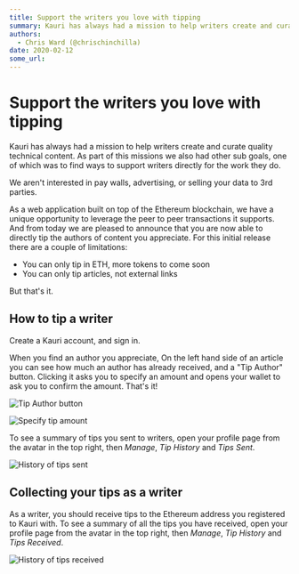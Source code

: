 ```yaml
---
title: Support the writers you love with tipping
summary: Kauri has always had a mission to help writers create and curate quality technical content. As part of this missions we also had other sub goals, one of which w
authors:
  - Chris Ward (@chrischinchilla)
date: 2020-02-12
some_url: 
---
```


# Support the writers you love with tipping

Kauri has always had a mission to help writers create and curate quality technical content. As part of this missions we also had other sub goals, one of which was to find ways to support writers directly for the work they do.

We aren't interested in pay walls, advertising, or selling your data to 3rd parties.

As a web application built on top of the Ethereum blockchain, we have a unique opportunity to leverage the peer to peer transactions it supports. And from today we are pleased to announce that you are now able to directly tip the authors of content you appreciate. For this initial release there are a couple of limitations:

- You can only tip in ETH, more tokens to come soon
- You can only tip articles, not external links

But that's it.

## How to tip a writer

Create a Kauri account, and sign in.

When you find an author you appreciate, On the left hand side of an article you can see how much an author has already received, and a "Tip Author" button. Clicking it asks you to specify an amount and opens your wallet to ask you to confirm the amount. That's it!

![Tip Author button](https://api.kauri.io:443/ipfs/Qmdyu5RBYW9kxzqUfJ5WfJcnbybFUCD71QiPkjoGHozQAq)

![Specify tip amount](https://api.kauri.io:443/ipfs/QmQXMt952rogTUPtF5fJNcm5t6ngB733smtoDvBX7pNngW)

To see a summary of tips you sent to writers, open your profile page from the avatar in the top right, then _Manage_, _Tip History_ and _Tips Sent_.

![History of tips sent](https://api.kauri.io:443/ipfs/QmcTEeGhxNWvzRXyRZJzV2r4wq2EBnPzhy4iD86zugjVuK)

## Collecting your tips as a writer

As a writer, you should receive tips to the Ethereum address you registered to Kauri with. To see a summary of all the tips you have received, open your profile page from the avatar in the top right, then _Manage_, _Tip History_ and _Tips Received_.

![History of tips received](https://api.kauri.io:443/ipfs/QmP9BvJEjik6miKFdsZEEuKqvdisGeiKccVY6UdLKeBTG5)

